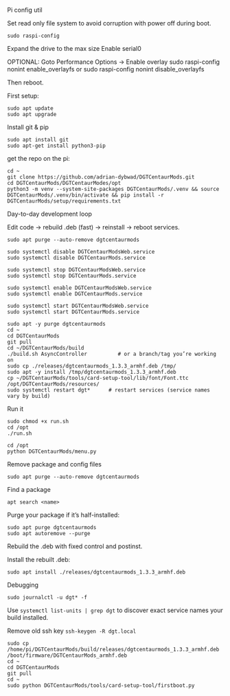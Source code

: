 Pi config util

Set read only file system to avoid corruption with power off during boot.

```
sudo raspi-config
```
Expand the drive to the max size
Enable serial0

OPTIONAL:
Goto Performance Options -> Enable overlay
sudo raspi-config nonint enable_overlayfs or sudo raspi-config nonint disable_overlayfs

Then reboot.


First setup:

```
sudo apt update
sudo apt upgrade
```

Install git & pip

```
sudo apt install git
sudo apt-get install python3-pip
```

get the repo on the pi:

```
cd ~
git clone https://github.com/adrian-dybwad/DGTCentaurMods.git
cd DGTCentaurMods/DGTCentaurModes/opt
python3 -m venv --system-site-packages DGTCentaurMods/.venv && source DGTCentaurMods/.venv/bin/activate && pip install -r DGTCentaurMods/setup/requirements.txt
```



Day-to-day development loop

Edit code → rebuild .deb (fast) → reinstall → reboot services.

```
sudo apt purge --auto-remove dgtcentaurmods

sudo systemctl disable DGTCentaurModsWeb.service
sudo systemctl disable DGTCentaurMods.service

sudo systemctl stop DGTCentaurModsWeb.service
sudo systemctl stop DGTCentaurMods.service

sudo systemctl enable DGTCentaurModsWeb.service
sudo systemctl enable DGTCentaurMods.service

sudo systemctl start DGTCentaurModsWeb.service
sudo systemctl start DGTCentaurMods.service

sudo apt -y purge dgtcentaurmods
cd ~
cd DGTCentaurMods
git pull
cd ~/DGTCentaurMods/build
./build.sh AsyncController          # or a branch/tag you’re working on
sudo cp ./releases/dgtcentaurmods_1.3.3_armhf.deb /tmp/
sudo apt -y install /tmp/dgtcentaurmods_1.3.3_armhf.deb
cp ~/DGTCentaurMods/tools/card-setup-tool/lib/font/Font.ttc /opt/DGTCentaurMods/resources/
sudo systemctl restart dgt*      # restart services (service names vary by build)
```

Run it

```
sudo chmod +x run.sh
cd /opt
./run.sh
```

```
cd /opt
python DGTCentaurMods/menu.py
```

Remove package and config files

```
sudo apt purge --auto-remove dgtcentaurmods

```

Find a package

```
apt search <name>
```

Purge your package if it’s half-installed:

```
sudo apt purge dgtcentaurmods
sudo apt autoremove --purge
```

Rebuild the .deb with fixed control and postinst.

Install the rebuilt .deb:

```
sudo apt install ./releases/dgtcentaurmods_1.3.3_armhf.deb
```

Debugging

```
sudo journalctl -u dgt* -f
```

Use `systemctl list-units | grep dgt` to discover exact service names your build installed.

Remove old ssh key
`ssh-keygen -R dgt.local`


```
sudo cp /home/pi/DGTCentaurMods/build/releases/dgtcentaurmods_1.3.3_armhf.deb /boot/firmware/DGTCentaurMods_armhf.deb
cd ~
cd DGTCentaurMods
git pull
cd ~
sudo python DGTCentaurMods/tools/card-setup-tool/firstboot.py

```